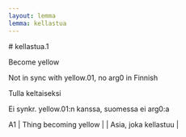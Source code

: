 ```yaml
---
layout: lemma
lemma: kellastua
---
```


<div class="sense">
# <span class="sensename">kellastua.1</span>

<span class="description">Become yellow</span>

Not in sync with yellow.01, no arg0 in Finnish

<span class="description">Tulla keltaiseksi</span>

Ei synkr. yellow.01:n kanssa, suomessa ei arg0:a

A1 | Thing becoming yellow |   | Asia, joka kellastuu |  

</div>

